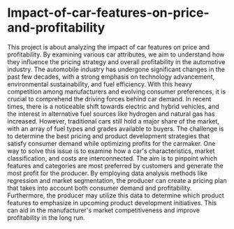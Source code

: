 # Impact-of-car-features-on-price-and-profitability
This project is about analyzing the impact of car features on price and profitability. By examining various car attributes, we aim to understand how they influence the pricing strategy and overall profitability in the automotive industry.
The automobile industry has undergone significant changes in the past few decades, with a strong emphasis on technology advancement, environmental sustainability, and fuel efficiency. With this heavy competition among manufacturers and evolving consumer preferences, it is crucial to comprehend the driving forces behind car demand.
In recent times, there is a noticeable shift towards electric and hybrid vehicles, and the interest in alternative fuel sources like hydrogen and natural gas has increased. However, traditional cars still hold a major share of the market, with an array of fuel types and grades available to buyers.
The challenge is to determine the best pricing and product development strategies that satisfy consumer demand while optimizing profits for the carmaker.
One way to solve this issue is to examine how a car's characteristics, market classification, and costs are interconnected. The aim is to pinpoint which features and categories are most preferred by customers and generate the most profit for the producer. By employing data analysis methods like regression and market segmentation, the producer can create a pricing plan that takes into account both consumer demand and profitability. Furthermore, the producer may utilize this data to determine which product features to emphasize in upcoming product development initiatives. This can aid in the manufacturer's market competitiveness and improve profitability in the long run.
